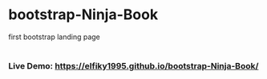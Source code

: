 # bootstrap-Ninja-Book
first bootstrap landing page
<br><br>
### Live Demo: https://elfiky1995.github.io/bootstrap-Ninja-Book/
